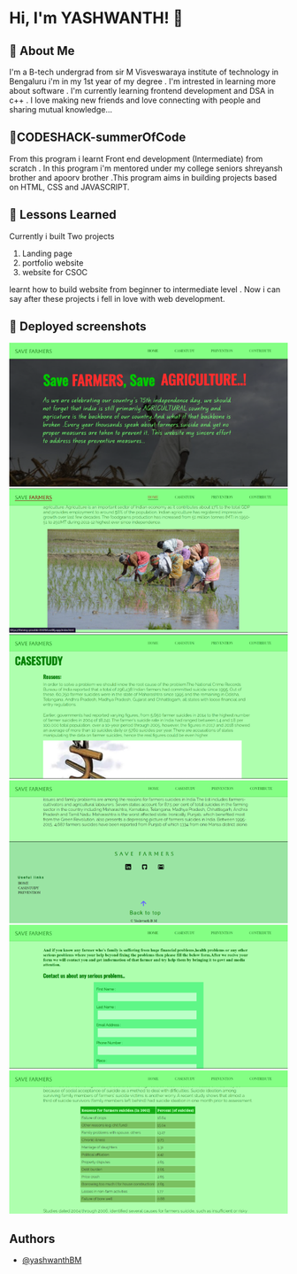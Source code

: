 # Hi, I'm YASHWANTH! 👋



## 🚀 About Me
I'm a B-tech undergrad from sir M 
Visveswaraya institute of technology in Bengaluru
i'm in my 1st year of my degree . I'm intrested
in learning more about software . I'm currently
learning frontend development and DSA in c++
. I love making new friends and love connecting with 
people and sharing mutual knowledge...
##  🚀CODESHACK-summerOfCode

From this program i learnt Front end development (Intermediate)
from scratch . In this program i'm mentored under 
my college seniors shreyansh brother and apoorv brother
.This program aims in building projects based on 
HTML, CSS and JAVASCRIPT.
## 🚀 Lessons Learned

Currently i built Two projects  
1. Landing page  
2. portfolio website
3. website for CSOC
  
 learnt how to 
build website from beginner to intermediate level
. Now i can say after these projects i fell in love with web development. 

## 🚀 Deployed screenshots  
![Logo](https://github.com/yashwanth-gh/codeshack-summer-of-code/blob/main/CSOC-2k22/screenshots/home.png)
![Logo](https://github.com/yashwanth-gh/codeshack-summer-of-code/blob/main/CSOC-2k22/screenshots/home2.png)
![Logo](https://github.com/yashwanth-gh/codeshack-summer-of-code/blob/main/CSOC-2k22/screenshots/casestudy.png)
![Logo](https://github.com/yashwanth-gh/codeshack-summer-of-code/blob/main/CSOC-2k22/screenshots/footer.png)
![Logo](https://github.com/yashwanth-gh/codeshack-summer-of-code/blob/main/CSOC-2k22/screenshots/form.png)
![Logo](https://github.com/yashwanth-gh/codeshack-summer-of-code/blob/main/CSOC-2k22/screenshots/table.png)  

## Authors

- [@yashwanthBM](https://www.github.com/yashwanth-gh)
